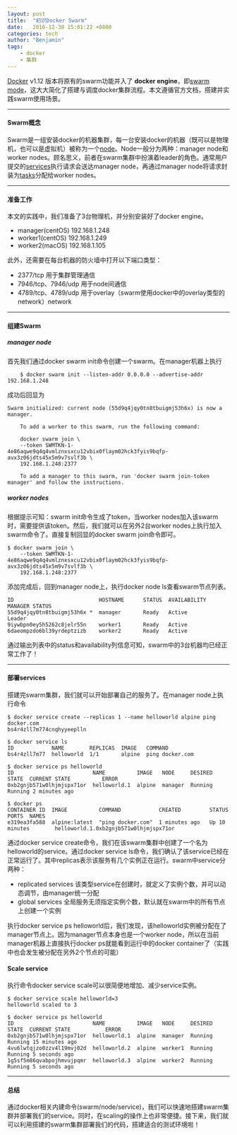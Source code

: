 ```yaml
---
layout: post
title:  "初识Docker Swarm"
date:   2016-12-30 15:01:22 +0800
categories: tech
author: "Benjamin"
tags:
    - docker
    - 集群
---
```


[Docker][docker] v1.12 版本将原有的swarm功能并入了 **docker engine**，即[swarm mode][swarm]，这大大简化了搭建与调度docker集群流程。本文遵循官方文档，搭建并实践swarm使用场景。

---

#### Swarm概念

Swarm是一组安装docker的机器集群，每一台安装docker的机器（既可以是物理机，也可以是虚拟机）被称为一个[node][swarm node]。Node一般分为两种：manager node和worker nodes。顾名思义，前者在swarm集群中扮演着leader的角色。通常用户提交的[services][services]执行请求会送达manager node，再通过manager node将请求封装为[tasks][tasks]分配给worker nodes。

---

#### 准备工作

本文的实践中，我们准备了3台物理机，并分别安装好了docker engine。

- manager(centOS) 192.168.1.248
- worker1(centOS) 192.168.1.249
- worker2(macOS)  192.168.1.105

此外，还需要在每台机器的防火墙中打开以下端口类型：

- 2377/tcp 用于集群管理通信
- 7946/tcp、7946/udp 用于node间通信
- 4789/tcp、4789/udp 用于overlay（swarm使用docker中的overlay类型的network）network

---

#### 组建Swarm

##### manager node

首先我们通过docker swarm init命令创建一个swarm。在manager机器上执行

```shell
    $ docker swarm init --listen-addr 0.0.0.0 --advertise-addr 192.168.1.248
```

成功后回显为

```shell
Swarm initialized: current node (55d9q4jqy0tn8tbuigmj53h6x) is now a manager.

    To add a worker to this swarm, run the following command:

    docker swarm join \
    --token SWMTKN-1-4e86aqwe9q4q4vmlznxsxcu12vbix0flaym02hck3fyis9bqfp-avx3z06jdts45x5m9v7svlf3b \
    192.168.1.248:2377

    To add a manager to this swarm, run 'docker swarm join-token manager' and follow the instructions.
```

##### worker nodes

根据提示可知：swarm init命令生成了token，当worker nodes加入该swarm时，需要提供该token。然后，我们就可以在另外2台worker nodes上执行加入swarm命令了。直接复制回显的docker swarm join命令即可。

```shell
$ docker swarm join \
    --token SWMTKN-1-4e86aqwe9q4q4vmlznxsxcu12vbix0flaym02hck3fyis9bqfp-avx3z06jdts45x5m9v7svlf3b \
    192.168.1.248:2377
```

添加完成后，回到manager node上，执行docker node ls查看swarm节点列表。

```shell
ID                           HOSTNAME      STATUS  AVAILABILITY  MANAGER STATUS
55d9q4jqy0tn8tbuigmj53h6x *  manager       Ready   Active        Leader
9iywbpn0ey5h5262c8jelr55n    worker1       Ready   Active
6daeompzdo6bl39yrdeptzizb    worker2       Ready   Active
```

通过输出列表中的status和availability列信息可知，swarm中的3台机器均已经正常工作了！

---

#### 部署services

搭建完swarm集群，我们就可以开始部署自己的服务了。在manager node上执行命令

```shell
$ docker service create --replicas 1 --name helloworld alpine ping docker.com
bs4r4zll7m774cnqhyyeeplln

$ docker service ls
ID            NAME        REPLICAS  IMAGE   COMMAND
bs4r4zll7m77  helloworld  1/1       alpine  ping docker.com

$ docker service ps helloworld
ID                         NAME          IMAGE   NODE     DESIRED STATE  CURRENT STATE          ERROR
0xb2gnjb571w0lhjmjspx71or  helloworld.1  alpine  manager  Running        Running 2 minutes ago

$ docker ps
CONTAINER ID  IMAGE          COMMAND            CREATED         STATUS        PORTS  NAMES
e319ea3fa588  alpine:latest  "ping docker.com"  1 minutes ago   Up 10 minutes        helloworld.1.0xb2gnjb571w0lhjmjspx71or
```

通过docker service create命令，我们在该swarm集群中创建了一个名为helloworld的service。通过docker service ls命令，我们确认了该service已经在正常运行了。其中replicas表示该服务有几个实例正在运行。swarm中service分两种：

- replicated services 该类型service在创建时，就定义了实例个数，并可以动态调节，由manager统一分配
- global services 全局服务无须指定实例个数，默认就在swarm中的所有节点上创建一个实例

执行docker service ps helloworld后，我们发现，该helloworld实例被分配在了manager节点上。因为manager节点本身也是一个worker node，所以在当前manager机器上直接执行docker ps就能看到运行中的docker container了（实践中也会发生被分配在另外2个节点的可能）

#### Scale service

执行命令docker service scale可以很简便地增加、减少service实例。

```shell
$ docker service scale helloworld=3
helloworld scaled to 3

$ docker service ps helloworld
ID                         NAME          IMAGE   NODE     DESIRED STATE  CURRENT STATE           ERROR
0xb2gnjb571w0lhjmjspx71or  helloworld.1  alpine  manager  Running        Running 15 minutes ago
4vu6lwtqjzo0zzv4l19mvj02d  helloworld.2  alpine  worker1  Running        Running 5 seconds ago
1g5sf5m86qvabpojhmvujpqmr  helloworld.3  alpine  worker2  Running        Running 5 seconds ago
```

---

#### 总结

通过docker相关内建命令(swarm/node/service)，我们可以快速地搭建swarm集群并部署我们的service。同时，在scaling的操作上也非常便捷。接下来，我们就可以利用搭建的swarm集群部署我们的代码，搭建适合的测试环境啦！

[docker]:https://www.docker.com/
[swarm]:https://docs.docker.com/engine/swarm/
[swarm node]:https://docs.docker.com/engine/swarm/key-concepts/#/node
[services]:https://docs.docker.com/engine/swarm/key-concepts/#Services-and-tasks
[tasks]::https://docs.docker.com/engine/swarm/key-concepts/#Services-and-tasks
